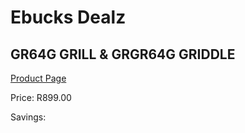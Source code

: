 
# Ebucks Dealz
## GR64G GRILL & GRGR64G GRIDDLE
[Product Page](https://www.ebucks.com/web/shop/productSelected.do?prodId=1147702991&catId=704983235)

Price: R899.00

Savings: 


	